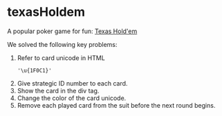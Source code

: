 # texasHoldem
A popular poker game for fun: [Texas Hold'em](https://kietpawpan.github.io/texasHoldem/)

We solved the following key problems:
1. Refer to card unicode in HTML
   ```
   '\u{1F0C1}'
   ```
3. Give strategic ID number to each card. 
4. Show the card in the div tag.
5. Change the color of the card unicode.
6. Remove each played card from the suit before the next round begins.
